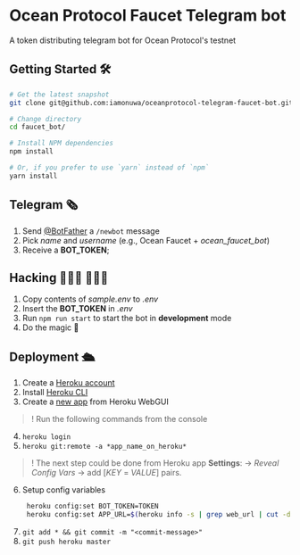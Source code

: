 # Ocean Protocol Faucet Telegram bot
A token distributing telegram bot for Ocean Protocol's testnet

## Getting Started 🛠
```bash
# Get the latest snapshot
git clone git@github.com:iamonuwa/oceanprotocol-telegram-faucet-bot.git faucet_bot

# Change directory
cd faucet_bot/

# Install NPM dependencies
npm install

# Or, if you prefer to use `yarn` instead of `npm`
yarn install
```

## Telegram 🗞
1. Send [@BotFather](https://telegram.me/botfather) a `/newbot` message
2. Pick *name* and *username* (e.g., Ocean Faucet + *ocean_faucet_bot*)
3. Receive a **BOT_TOKEN**;

## Hacking 👩🏻‍💻 👨🏼‍💻
1. Copy contents of *sample.env* to *.env*
2. Insert the **BOT_TOKEN** in *.env*
3. Run `npm run start` to start the bot in **development** mode
4. Do the magic 👾

## Deployment 🛳
1. Create a [Heroku account](https://www.heroku.com/)
2. Install [Heroku CLI](https://devcenter.heroku.com/articles/heroku-cli)
3. Create a [new app](https://dashboard.heroku.com/new-app) from Heroku WebGUI
> ! Run the following commands from the console
4. `heroku login`
5. `heroku git:remote -a *app_name_on_heroku*`
> ! The next step could be done from Heroku app **Settings**: -> *Reveal Config Vars* -> add [*KEY* = *VALUE*] pairs.
6. Setup config variables
   ```bash
    heroku config:set BOT_TOKEN=TOKEN
    heroku config:set APP_URL=$(heroku info -s | grep web_url | cut -d= -f2)
    ```
7. `git add * && git commit -m "<commit-message>"`
8. `git push heroku master`
